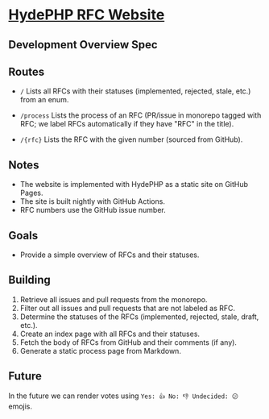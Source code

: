 # [HydePHP RFC Website](https://rfc.hydephp.com)

## Development Overview Spec

## Routes

- `/`
  Lists all RFCs with their statuses (implemented, rejected, stale, etc.) from an enum.

- `/process`
  Lists the process of an RFC (PR/issue in monorepo tagged with RFC; we label RFCs automatically if they have "RFC" in the title).

- `/{rfc}`
  Lists the RFC with the given number (sourced from GitHub).

## Notes

- The website is implemented with HydePHP as a static site on GitHub Pages.
- The site is built nightly with GitHub Actions.
- RFC numbers use the GitHub issue number.

## Goals

- Provide a simple overview of RFCs and their statuses.

## Building

1. Retrieve all issues and pull requests from the monorepo.
2. Filter out all issues and pull requests that are not labeled as RFC.
3. Determine the statuses of the RFCs (implemented, rejected, stale, draft, etc.).
4. Create an index page with all RFCs and their statuses.
5. Fetch the body of RFCs from GitHub and their comments (if any).
6. Generate a static process page from Markdown.

## Future

In the future we can render votes using `Yes: 👍 No: 👎 Undecided: 😕` emojis.

